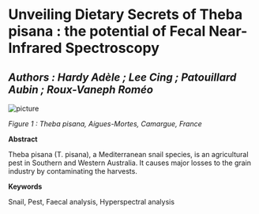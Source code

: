 # Unveiling Dietary Secrets of Theba pisana : the potential of Fecal Near-Infrared Spectroscopy
## _Authors : Hardy Adèle ; Lee Cing ; Patouillard Aubin ; Roux-Vaneph Roméo_

  
  ![picture](https://upload.wikimedia.org/wikipedia/commons/thumb/2/2c/Camargue_fg11.jpg/480px-Camargue_fg11.jpg)

_Figure 1 : Theba pisana, Aigues-Mortes, Camargue, France_



**Abstract**

Theba pisana (T. pisana), a Mediterranean snail species, is an agricultural pest in Southern and Western Australia. It causes major losses to the grain industry by contaminating the harvests.

**Keywords** 

Snail, Pest, Faecal analysis, Hyperspectral analysis



